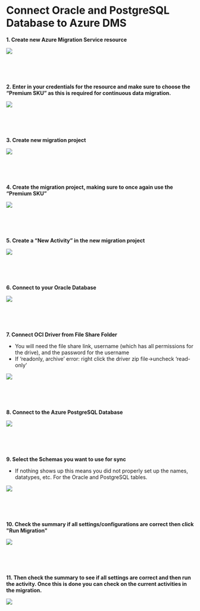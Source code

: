 # Connect Oracle and PostgreSQL Database to Azure DMS 

**1. Create new Azure Migration Service resource**

![](/Images/2.png)

<br/><br/><br/>



**2. Enter in your credentials for the resource and make sure to choose the “Premium SKU” as this is required for continuous data migration.**

![](/Images/3.png)

<br/><br/><br/>



**3. Create new migration project**

![](/Images/4.png)

<br/><br/><br/>



**4. Create the migration project, making sure to once again use the “Premium SKU”**

![](/Images/5.png)

<br/><br/><br/>



**5. Create a “New Activity” in the new migration project**

![](/Images/6.png)

<br/><br/><br/>



**6. Connect to your Oracle Database**

![](/Images/7.png)

<br/><br/><br/>



**7. Connect OCI Driver from File Share Folder**

* You will need the file share link, username (which has all permissions for the drive), and the password for the username 
* If ‘readonly, archive’ error: right click the driver zip file->uncheck ‘read-only’ 

![](/Images/8.png)

<br/><br/><br/>



**8. Connect to the Azure PostgreSQL Database**

![](/Images/9.png)

<br/><br/><br/>



**9. Select the Schemas you want to use for sync**

* If nothing shows up this means you did not properly set up the names, datatypes, etc. For the Oracle and PostgreSQL tables. 

![](/Images/10.png)

<br/><br/><br/>



**10. Check the summary if all settings/configurations are correct then click "Run Migration"**

![](/Images/11.png)

<br/><br/><br/>



**11. Then check the summary to see if all settings are correct and then run the activity. Once this is done you can check on the current activities in the migration.**

![](/Images/12.png)
